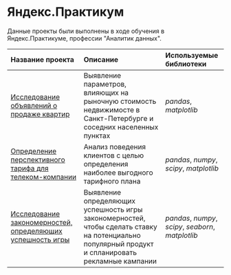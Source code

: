 # Яндекс.Практикум

Данные проекты были выполнены в ходе обучения в Яндекс.Практикуме, профессии "Аналитик данных".

| Название проекта | Описание | Используемые библиотеки |
| :---------------------- | :---------------------- | :---------------------- |
| [Исследование объявлений о продаже квартир](real_estate) | Выявление параметров, влияющих на рыночную стоимость недвижимосте в Санкт-Петербурге и соседних населенных пунктах | *pandas*, *matplotlib* |
| [Определение перспективного тарифа для телеком-компании](telecom_tariff) | Анализ поведения клиентов с целью определения наиболее выгодного тарифного плана | *pandas*, *numpy*, *scipy*, *matplotlib* |
| [Исследование закономерностей, определяющих успешность игры](games) | Выявление определяющих успешность игры закономерностей, чтобы сделать ставку на потенциально популярный продукт и спланировать рекламные кампании | *pandas*, *numpy*, *scipy*, *seaborn*, *matplotlib* |
